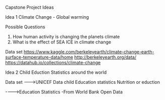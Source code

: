 Capstone Project Ideas

Idea 1
Climate Change - Global warming

Possible Questions
1) How human activity is changing the planets climate
2) What is the effect of SEA ICE in climate change

Data set
https://www.kaggle.com/berkeleyearth/climate-change-earth-surface-temperature-data/home
http://berkeleyearth.org/data/
https://datahub.io/collections/climate-change

Idea 2
Child Eduction Statistics around the world

Data set
--->UNICEF Data 
child Education statistics
Nutrition or eduction

---->Education Statistics -From World Bank Open Data
